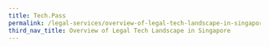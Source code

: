 ```yaml
---
title: Tech.Pass
permalink: /legal-services/overview-of-legal-tech-landscape-in-singapore/tech-pass/
third_nav_title: Overview of Legal Tech Landscape in Singapore
---
```

